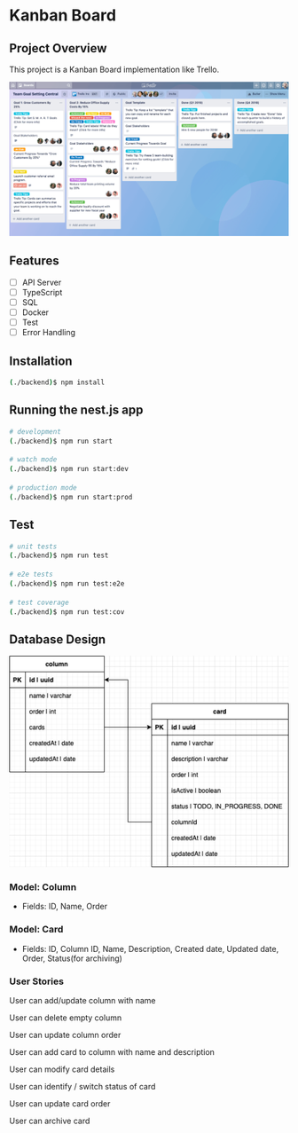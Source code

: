 # Kanban Board

## Project Overview

This project is a Kanban Board implementation like Trello.

![Screenshot](/trello.png)

## Features

- [ ] API Server
- [ ] TypeScript
- [ ] SQL
- [ ] Docker
- [ ] Test
- [ ] Error Handling

## Installation

```bash
(./backend)$ npm install
```

## Running the nest.js app

```bash
# development
(./backend)$ npm run start

# watch mode
(./backend)$ npm run start:dev

# production mode
(./backend)$ npm run start:prod
```

## Test

```bash
# unit tests
(./backend)$ npm run test

# e2e tests
(./backend)$ npm run test:e2e

# test coverage
(./backend)$ npm run test:cov
```

## Database Design

![Screenshot](/db-design.png)

### Model: Column

- Fields: ID, Name, Order

### Model: Card

- Fields: ID, Column ID, Name, Description, Created date, Updated date, Order, Status(for archiving)

### User Stories

User can add/update column with name

User can delete empty column

User can update column order

User can add card to column with name and description

User can modify card details

User can identify / switch status of card

User can update card order

User can archive card
